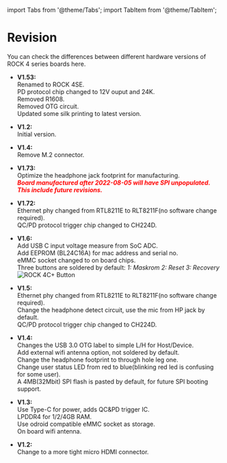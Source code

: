﻿---
sidebar_label: 'Hardware Revision'
sidebar_position: 20
---

import Tabs from '@theme/Tabs';
import TabItem from '@theme/TabItem';

# Revision

You can check the differences between different hardware versions of ROCK 4 series boards here.

<Tabs>
<TabItem value="ROCK_4SE" label="ROCK 4SE">

- **V1.53:**  
Renamed to ROCK 4SE.  
PD protocol chip changed to 12V ouput and 24K.  
Removed R1608.  
Removed OTG circuit.  
Updated some silk printing to latest version.

</TabItem>
<TabItem value="ROCK_4C_Plus" label="ROCK 4C+">

- **V1.2:**  
Initial version.

- **V1.4:**  
Remove M.2 connector.

</TabItem>
<TabItem value="ROCK_4AB_Plus" label="ROCK 4A/B+">

- **V1.73:**  
Optimize the headphone jack footprint for manufacturing.  
***<font color='red'>Board manufactured after 2022-08-05 will have SPI unpopulated. This include future revisions.</font>***

- **V1.72:**  
Ethernet phy changed from RTL8211E to RLT8211F(no software change required).  
QC/PD protocol trigger chip changed to CH224D.

- **V1.6:**  
Add USB C input voltage measure from SoC ADC.  
Add EEPROM (BL24C16A) for mac address and serial no.  
eMMC socket changed to on board chips.  
Three buttons are soldered by default: *1: Maskrom 2: Reset 3: Recovery*  
![ROCK 4C+ Button](/img/rock4/rock4b+-button.webp)

</TabItem>
<TabItem value="ROCK_4AB" label="ROCK 4A/B">

- **V1.5:**  
Ethernet phy changed from RTL8211E to RLT8211F(no software change required).  
Change the headphone detect circuit, use the mic from HP jack by default.  
QC/PD protocol trigger chip changed to CH224D.  

- **V1.4:**  
Changes the USB 3.0 OTG label to simple L/H for Host/Device.  
Add external wifi antenna option, not soldered by default.  
Change the headphone footprint to through hole leg one.  
Change user status LED from red to blue(blinking red led is confusing for some user).  
A 4MB(32Mbit) SPI flash is pasted by default, for future SPI booting support.

- **V1.3:**  
Use Type-C for power, adds QC&PD trigger IC.  
LPDDR4 for 1/2/4GB RAM.  
Use odroid compatible eMMC socket as storage.  
On board wifi antenna.

</TabItem>
<TabItem value="ROCK_4C" label="ROCK 4C">

- **V1.2:**  
Change to a more tight micro HDMI connector.

</TabItem>
</Tabs>
